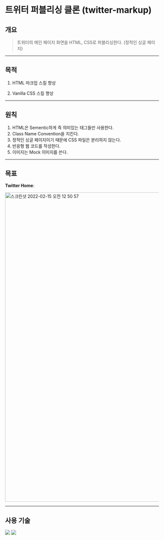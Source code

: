 # 트위터 퍼블리싱 클론 (twitter-markup)

## 개요

> 트위터의 메인 페이지 화면을 HTML, CSS로 퍼블리싱한다. (정적인 싱글 페이지)

---

## 목적

1. HTML 마크업 스킬 향상

2. Vanilla CSS 스킬 향상

---

## 원칙

1. HTML은 Sementic하게 즉 의미있는 태그들만 사용한다.
2. Class Name Convention을 지킨다.
3. 정적인 싱글 페이지이기 때문에 CSS 파일은 분리하지 않는다.
4. 반응형 웹 코드를 작성한다.
5. 이미지는 Mock 이미지를 쓴다.

---

## 목표

**Twitter Home**: 

<img width="1009" alt="스크린샷 2022-02-15 오전 12 50 57" src="https://user-images.githubusercontent.com/89209626/153898048-ccaaf1be-3737-420d-868b-f5fb262b6074.png">

---

## 사용 기술

<img src="https://img.shields.io/badge/HTML5-E34F26?style=flat-square&logo=HTML5&logoColor=white"/></a>
<img src="https://img.shields.io/badge/CSS3-1572B6?style=flat-square&logo=CSS3&logoColor=white"/></a>